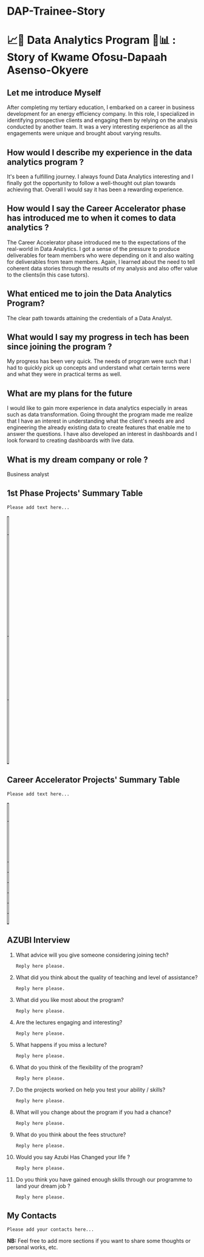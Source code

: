 # DAP-Trainee-Story
# 📈🧪 Data Analytics Program 🧠📊 : Story of Kwame Ofosu-Dapaah Asenso-Okyere

## Let me introduce Myself
After completing my tertiary education, I embarked on a career in business development for an energy efficiency company. In this role, I specialized in identifying prospective clients and engaging them by relying on the analysis conducted by another team. It was a very interesting experience as all the engagements were unique and brought about varying results.

## How would I describe my experience in the data analytics program ? 
It's been a fulfilling journey. I always found Data Analytics interesting and I finally got the opportunity to follow a well-thought out plan towards achieving that. Overall I would say it has been a rewarding experience.

## How would I say the Career Accelerator phase has introduced me to when it comes to data analytics ? 
The Career Accelerator phase introduced me to the expectations of the real-world in Data Analytics. I got a sense of the pressure to produce deliverables for team members who were depending on it and also waiting for deliverables from team members. Again, I learned about the need to tell coherent data stories through the results of my analysis and also offer value to the clients(in this case tutors).

## What enticed me to join the Data Analytics Program?
The clear path towards attaining the credentials of a Data Analyst.

## What would I say my progress in tech has been since joining the program ? 
My progress has been very quick. The needs of program were such that I had to quickly pick up concepts and understand what certain terms were and what they were in practical terms as well.

## What are my plans for the future 
I would like to gain more experience in data analytics especially in areas such as data transformation. Going throught the program made me realize that I have an interest in understanding what the client's needs are and engineering the already existing data  to create features that enable me to answer the questions. I have also developed an interest in dashboards and I look forward to creating dashboards with live data.

## What is my dream company or role ?
Business analyst

## 1st Phase Projects' Summary Table
`Please add text here...`
<table style="width: 1%;" border="1" cellpadding="1">
<tbody>
<tr>
<td>#</td>
<td>Project's Name</td>
<td>Description</td>
<td>Additional</td>
</tr>

<tr>
<td>1</td>
<td>Parking tickets leaderboard</td>
<td>An analysis of parking tickets issued in NYC</td>
<td>An analysis to see the agencies that issued tickets the most out of the first 1 million records of the NYC Parking Violations Data</td>
</tr>

<tr>
<td>2</td>
<td>Shifting Immages</td>
<td> Shifting images of numbers from the mnist dataset</td>
<td> This is a program to shift the position of images from the MNIST data set</td>
</tr>

<tr>
<td>3</td>
<td> Sales Analysis</td>
<td> A brief sales analysis</td>
<td> Created a dataframe from a list of dictionaries and did some analysis</td>
</tr>

</tbody>
</table>

## Career Accelerator Projects' Summary Table
`Please add text here...`
<table style="width: 1%;" border="1" cellpadding="1">
<tbody>
<tr>
<td>#</td>
<td>Project's Name</td>
<td>Description</td>
<td>Article</td>
<td>Deployed App</td>
<td>App Repository</td>
<td>Dev Repository</td>
</tr>

<tr>
<td>1</td>
<td> </td>
<td>Add the project description here...</td>
<td>Add the article link here...</td>
<td>Add the deployed app link here...</td>
<td>Add the app repository link here...</td>
<td>Add the development repository link here...</td>
</tr>

<tr>
<td>2</td>
<td> </td>
<td> </td>
<td> </td>
<td> </td>
<td> </td>
<td> </td>
</tr>

<tr>
<td>3</td>
<td> </td>
<td> </td>
<td> </td>
<td> </td>
<td> </td>
<td> </td>
</tr>

<tr>
<td>4</td>
<td> </td>
<td> </td>
<td> </td>
<td> </td>
<td> </td>
<td> </td>
</tr>

<tr>
<td>5</td>
<td> </td>
<td> </td>
<td> </td>
<td> </td>
<td> </td>
<td> </td>
</tr>

<tr>
<td>6</td>
<td> </td>
<td> </td>
<td> </td>
<td> </td>
<td> </td>
<td> </td>
</tr>

<tr>
<td>Capstsone</td>
<td> </td>
<td> </td>
<td> </td>
<td> </td>
<td> </td>
<td> </td>
</tr>

</tbody>
</table>

## AZUBI Interview 
1. What advice will you give someone considering joining tech? 

    `Reply here please.`

1. What did you think about the quality of teaching and level of assistance? 

    `Reply here please.`

1. What did you like most about the program? 

    `Reply here please.`

1. Are the lectures engaging and interesting? 

    `Reply here please.`

1. What happens if you miss a lecture? 

    `Reply here please.`

1. What do you think of the flexibility of the program? 

    `Reply here please.`

1. Do the projects worked on help you test your ability / skills? 

    `Reply here please.`

1. What will you change about the program if you had a chance? 

    `Reply here please.`

1. What do you think about the fees structure? 

    `Reply here please.`

1. Would you say Azubi Has Changed your life ? 

    `Reply here please.`

1. Do you think you have gained enough skills through our programme to land your dream job ? 

    `Reply here please.`


## My Contacts
`Please add your contacts here...`

**NB:**
Feel free to add more sections if you want to share some thoughts or personal works, etc.
